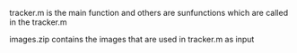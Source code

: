 tracker.m is the main function and others are sunfunctions which are called in the tracker.m

images.zip contains the images that are used in tracker.m as input
